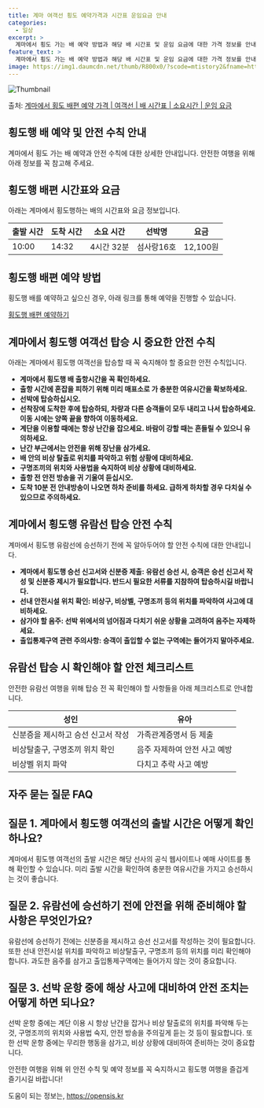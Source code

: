 ```yaml
---
title: 계마 여객선 횡도 예약가격과 시간표 운임요금 안내
categories:
  - 일상
excerpt: >
  계마에서 횡도 가는 배 예약 방법과 해당 배 시간표 및 운임 요금에 대한 가격 정보를 안내 드리겠습니다. 안전하고 재밋는 횡도행 여행을 위해 아래 정보 참고하시기 바랍니다. 횡도행 배편 예약하기 👈 클릭계마에서 횡도행 배 시간표출발 시간도착 시간소요 시간선박명요금10:0014:324시간 32분섬사랑16호12,100원횡도행 배편 예약하기 👈 클릭계마에서 횡도행 여객선 탑승 시 이용수칙계마에서 횡도행 배를 탑승하기 전에 꼭 숙지해야 할 안전 수칙들이 있습니다. 중요한 내용: 1) 계마에서 횡도행 배 출항시간을 꼭 확인하세요. 2) 출항 시간에 혼잡을 피하기 위해 미리 매표소로 가 충분한 여유시간을 확보하세요. 3) 선박에 탑승하십시오. 4) 선착장에 도착한 후에 탑승하되, 차량과 다른 승객들이 모두 내리고 ..
feature_text: >
  계마에서 횡도 가는 배 예약 방법과 해당 배 시간표 및 운임 요금에 대한 가격 정보를 안내 드리겠습니다. 안전하고 재밋는 횡도행 여행을 위해 아래 정보 참고하시기 바랍니다. 횡도행 배편 예약하기 👈 클릭계마에서 횡도행 배 시간표출발 시간도착 시간소요 시간선박명요금10:0014:324시간 32분섬사랑16호12,100원횡도행 배편 예약하기 👈 클릭계마에서 횡도행 여객선 탑승 시 이용수칙계마에서 횡도행 배를 탑승하기 전에 꼭 숙지해야 할 안전 수칙들이 있습니다. 중요한 내용: 1) 계마에서 횡도행 배 출항시간을 꼭 확인하세요. 2) 출항 시간에 혼잡을 피하기 위해 미리 매표소로 가 충분한 여유시간을 확보하세요. 3) 선박에 탑승하십시오. 4) 선착장에 도착한 후에 탑승하되, 차량과 다른 승객들이 모두 내리고 ..
image: https://img1.daumcdn.net/thumb/R800x0/?scode=mtistory2&fname=https%3A%2F%2Fblog.kakaocdn.net%2Fdn%2FQNxxO%2FbtsHCtMMJIc%2Fv02KnrOC3FprxmIb5UJcl1%2Fimg.webp
---
```


![Thumbnail](https://img1.daumcdn.net/thumb/R800x0/?scode=mtistory2&fname=https%3A%2F%2Fblog.kakaocdn.net%2Fdn%2FQNxxO%2FbtsHCtMMJIc%2Fv02KnrOC3FprxmIb5UJcl1%2Fimg.webp)

<p>출처: <a href="https://opensis.kr/entry/%EA%B3%84%EB%A7%88%EC%97%90%EC%84%9C-%ED%9A%A1%EB%8F%84-%EB%B0%B0%ED%8E%B8-%EC%98%88%EC%95%BD-%EA%B0%80%EA%B2%A9-%EC%97%AC%EA%B0%9D%EC%84%A0-%EB%B0%B0-%EC%8B%9C%EA%B0%84%ED%91%9C-%EC%86%8C%EC%9A%94%EC%8B%9C%EA%B0%84-%EC%9A%B4%EC%9E%84-%EC%9A%94%EA%B8%88" rel="dofollow">계마에서 횡도 배편 예약 가격 | 여객선 | 배 시간표 | 소요시간 | 운임 요금</a> </p>

## 횡도행 배 예약 및 안전 수칙 안내

계마에서 횡도 가는 배 예약과 안전 수칙에 대한 상세한 안내입니다. 안전한 여행을 위해 아래 정보를 꼭 참고해 주세요.

## 횡도행 배편 시간표와 요금

아래는 계마에서 횡도행하는 배의 시간표와 요금 정보입니다.

**출발 시간** | **도착 시간** | **소요 시간** | **선박명** | **요금**  
---|---|---|---|---  
10:00 | 14:32 | 4시간 32분 | 섬사랑16호 | 12,100원  
  
## **횡도행 배편 예약 방법**

횡도행 배를 예약하고 싶으신 경우, 아래 링크를 통해 예약을 진행할 수 있습니다.

[횡도행 배편 예약하기](https://opensis.kr/entry/%EA%B3%84%EB%A7%88%EC%97%90%EC%84%9C-%ED%9A%A1%EB%8F%84-%EB%B0%B0%ED%8E%B8-%EC%98%88%EC%95%BD-%EA%B0%80%EA%B2%A9-%EC%97%AC%EA%B0%9D%EC%84%A0-%EB%B0%B0-%EC%8B%9C%EA%B0%84%ED%91%9C-%EC%86%8C%EC%9A%94%EC%8B%9C%EA%B0%84-%EC%9A%B4%EC%9E%84-%EC%9A%94%EA%B8%88)

## 계마에서 횡도행 여객선 탑승 시 중요한 안전 수칙

아래는 계마에서 횡도행 여객선을 탑승할 때 꼭 숙지해야 할 중요한 안전 수칙입니다.

  * **계마에서 횡도행 배 출항시간을 꼭 확인하세요.**
  * **출항 시간에 혼잡을 피하기 위해 미리 매표소로 가 충분한 여유시간을 확보하세요.**
  * **선박에 탑승하십시오.**
  * **선착장에 도착한 후에 탑승하되, 차량과 다른 승객들이 모두 내리고 나서 탑승하세요. 이동 시에는 양쪽 끝을 향하여 이동하세요.**
  * **계단을 이용할 때에는 항상 난간을 잡으세요. 바람이 강할 때는 흔들릴 수 있으니 유의하세요.**
  * **난간 부근에서는 안전을 위해 장난을 삼가세요.**
  * **배 안의 비상 탈출로 위치를 파악하고 위험 상황에 대비하세요.**
  * **구명조끼의 위치와 사용법을 숙지하여 비상 상황에 대비하세요.**
  * **출항 전 안전 방송을 귀 기울여 듣십시오.**
  * **도착 10분 전 안내방송이 나오면 하차 준비를 하세요. 급하게 하차할 경우 다치실 수 있으므로 주의하세요.**

## **계마에서 횡도행 유람선 탑승 안전 수칙**

계마에서 횡도행 유람선에 승선하기 전에 꼭 알아두어야 할 안전 수칙에 대한 안내입니다.

  * **계마에서 횡도행 승선 신고서와 신분증 제출: 유람선 승선 시, 승객은 승선 신고서 작성 및 신분증 제시가 필요합니다. 반드시 필요한 서류를 지참하여 탑승하시길 바랍니다.**
  * **선내 안전시설 위치 확인: 비상구, 비상벨, 구명조끼 등의 위치를 파악하여 사고에 대비하세요.**
  * **삼가야 할 음주: 선박 위에서의 넘어짐과 다치기 쉬운 상황을 고려하여 음주는 자제하세요.**
  * **출입통제구역 관련 주의사항: 승객이 출입할 수 없는 구역에는 들어가지 말아주세요.**

## 유람선 탑승 시 확인해야 할 안전 체크리스트

안전한 유람선 여행을 위해 탑승 전 꼭 확인해야 할 사항들을 아래 체크리스트로 안내합니다.

**성인** | **유아**  
---|---  
신분증을 제시하고 승선 신고서 작성 | 가족관계증명서 등 제출  
비상탈출구, 구명조끼 위치 확인 | 음주 자제하여 안전 사고 예방  
비상벨 위치 파악 | 다치고 추락 사고 예방  
  
## 자주 묻는 질문 FAQ

## 질문 1. 계마에서 횡도행 여객선의 출발 시간은 어떻게 확인하나요?

계마에서 횡도행 여객선의 출발 시간은 해당 선사의 공식 웹사이트나 예매 사이트를 통해 확인할 수 있습니다. 미리 출발 시간을 확인하여 충분한
여유시간을 가지고 승선하시는 것이 좋습니다.

## 질문 2. 유람선에 승선하기 전에 안전을 위해 준비해야 할 사항은 무엇인가요?

유람선에 승선하기 전에는 신분증을 제시하고 승선 신고서를 작성하는 것이 필요합니다. 또한 선내 안전시설 위치를 파악하고 비상탈출구, 구명조끼
등의 위치를 미리 확인해야 합니다. 과도한 음주를 삼가고 출입통제구역에는 들어가지 않는 것이 중요합니다.

## 질문 3. 선박 운항 중에 해상 사고에 대비하여 안전 조치는 어떻게 하면 되나요?

선박 운항 중에는 계단 이용 시 항상 난간을 잡거나 비상 탈출로의 위치를 파악해 두는 것, 구명조끼의 위치와 사용법 숙지, 안전 방송을
주의깊게 듣는 것 등이 필요합니다. 또한 선박 운항 중에는 무리한 행동을 삼가고, 비상 상황에 대비하여 준비하는 것이 중요합니다.

안전한 여행을 위해 위 안전 수칙 및 예약 정보를 꼭 숙지하시고 횡도행 여행을 즐겁게 즐기시길 바랍니다!

 

도움이 되는 정보는, <a href="https://opensis.kr" rel="dofollow">https://opensis.kr</a>


